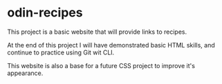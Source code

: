 # odin-recipes
This project is a basic website that will provide links to recipes.

At the end of this project I will have demonstrated basic HTML skills, and continue to practice using Git wit CLI.

This website is also a base for a future CSS project to improve it's appearance.
